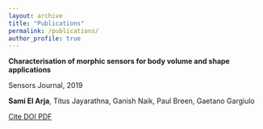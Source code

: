 ```yaml
---
layout: archive
title: "Publications"
permalink: /publications/
author_profile: true
---
```


**Characterisation of morphic sensors for body volume and shape applications**

Sensors Journal, 2019

**Sami El Arja**, Titus Jayarathna, Ganish Naik, Paul Breen, Gaetano Gargiulo

<a href="#" class="btn btn-outline-primary btn-page-header btn-sm js-cite-modal" data-filename="citation-338120677.bib">
  Cite
</a>

<a class="btn btn-outline-primary btn-page-header btn-sm" href="[10.3390/s20010090](https://doi.org/10.3390/s20010090)" target="_blank" rel="noopener">
  DOI
</a>

<a class="btn btn-outline-primary btn-page-header btn-sm" href="https://pdfs.semanticscholar.org/5b6f/de4216f65d88bff0b6bbce2c31b687d410a1.pdf?_gl=1*18egdil*_ga*NjkwMDkyNDczLjE2ODIyNTY1Nzk.*_ga_H7P4ZT52H5*MTY4MjYxMjAxOC40LjAuMTY4MjYxMjAxOC4wLjAuMA.." target="_blank" rel="noopener">
    PDF</a>

<!-- <a class="btn btn-outline-primary btn-page-header btn-sm" href="https://github.com/uzh-rpg/rpg_ev-transfer" target="_blank" rel="noopener">
    Code</a> -->


